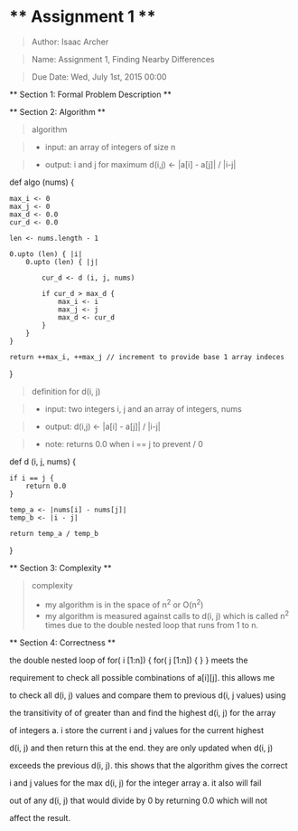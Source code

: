 # ** Assignment 1 **
> Author: Isaac Archer

> Name: Assignment 1, Finding Nearby Differences

> Due Date: Wed, July 1st, 2015 00:00


** Section 1: Formal Problem Description **



** Section 2: Algorithm **
> algorithm

>- input: an array of integers of size n

>- output: i and j for maximum d(i,j) <- |a[i] - a[j]| / |i-j|

def algo (nums) {

	max_i <- 0
	max_j <- 0
	max_d <- 0.0
	cur_d <- 0.0

	len <- nums.length - 1

	0.upto (len) { |i|
		0.upto (len) { |j|

			cur_d <- d (i, j, nums)

			if cur_d > max_d {
				max_i <- i
				max_j <- j
				max_d <- cur_d
			}
		}
	}

	return ++max_i, ++max_j // increment to provide base 1 array indeces

}

> definition for d(i, j)

>- input: two integers i, j and an array of integers, nums

>- output: d(i,j) <- |a[i] - a[j]| / |i-j|

>- note: returns 0.0 when i == j to prevent / 0

def d (i, j, nums) {

	if i == j {
		return 0.0
	}

	temp_a <- |nums[i] - nums[j]|
	temp_b <- |i - j|

	return temp_a / temp_b

}

** Section 3: Complexity **
> complexity
>- my algorithm is in the space of n<sup>2</sup> or O(n<sup>2</sup>)
>- my algorithm is measured against calls to d(i, j) which is called n<sup>2</sup> times due to the double nested loop that runs from 1 to n.

** Section 4: Correctness **

the double nested loop of for( i [1:n]) { for( j [1:n]) { } } meets the

requirement to check all possible combinations of a[i][j]. this allows me

to check all d(i, j) values and compare them to previous d(i, j values) using

the transitivity of of greater than and find the highest d(i, j) for the array

of integers a. i store the current i and j values for the current highest

d(i, j) and then return this at the end. they are only updated when d(i, j)

exceeds the previous d(i, j). this shows that the algorithm gives the correct

i and j values for the max d(i, j) for the integer array a. it also will fail

out of any d(i, j) that would divide by 0 by returning 0.0 which will not

affect the result.